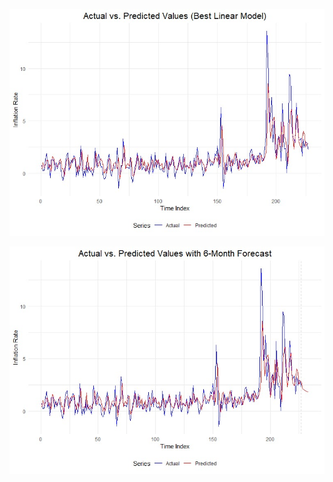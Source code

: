 ![Alt text](https://github.com/oguzhan140281/Predictive_Analytics-Best_Fit_Models_for_Inflation/blob/main/figure_actual-vs-predicted.jpeg)


![Alt text](https://github.com/oguzhan140281/Predictive_Analytics-Best_Fit_Models_for_Inflation/blob/main/next_6month.jpeg)
